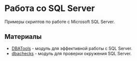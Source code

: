 # Работа со SQL Server

Примеры скриптов по работе с Microsoft SQL Server.

## Материалы

* [DBATools](https://dbatools.io/) - модуль для эффективной работы с SQL Server.
* [dbachecks](https://github.com/sqlcollaborative/dbachecks) - модуль для проверки окружения SQL Server.

